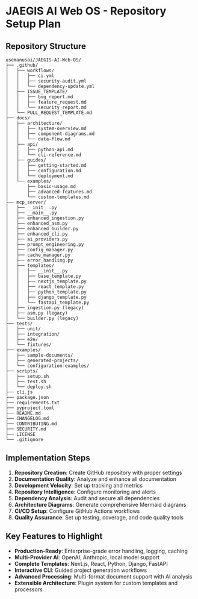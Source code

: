# JAEGIS AI Web OS - Repository Setup Plan

## Repository Structure
```
usemanusai/JAEGIS-AI-Web-OS/
├── .github/
│   ├── workflows/
│   │   ├── ci.yml
│   │   ├── security-audit.yml
│   │   └── dependency-update.yml
│   ├── ISSUE_TEMPLATE/
│   │   ├── bug_report.md
│   │   ├── feature_request.md
│   │   └── security_report.md
│   └── PULL_REQUEST_TEMPLATE.md
├── docs/
│   ├── architecture/
│   │   ├── system-overview.md
│   │   ├── component-diagrams.md
│   │   └── data-flow.md
│   ├── api/
│   │   ├── python-api.md
│   │   └── cli-reference.md
│   ├── guides/
│   │   ├── getting-started.md
│   │   ├── configuration.md
│   │   └── deployment.md
│   └── examples/
│       ├── basic-usage.md
│       ├── advanced-features.md
│       └── custom-templates.md
├── mcp_server/
│   ├── __init__.py
│   ├── __main__.py
│   ├── enhanced_ingestion.py
│   ├── enhanced_asm.py
│   ├── enhanced_builder.py
│   ├── enhanced_cli.py
│   ├── ai_providers.py
│   ├── prompt_engineering.py
│   ├── config_manager.py
│   ├── cache_manager.py
│   ├── error_handling.py
│   ├── templates/
│   │   ├── __init__.py
│   │   ├── base_template.py
│   │   ├── nextjs_template.py
│   │   ├── react_template.py
│   │   ├── python_template.py
│   │   ├── django_template.py
│   │   └── fastapi_template.py
│   ├── ingestion.py (legacy)
│   ├── asm.py (legacy)
│   └── builder.py (legacy)
├── tests/
│   ├── unit/
│   ├── integration/
│   ├── e2e/
│   └── fixtures/
├── examples/
│   ├── sample-documents/
│   ├── generated-projects/
│   └── configuration-examples/
├── scripts/
│   ├── setup.sh
│   ├── test.sh
│   └── deploy.sh
├── cli.js
├── package.json
├── requirements.txt
├── pyproject.toml
├── README.md
├── CHANGELOG.md
├── CONTRIBUTING.md
├── SECURITY.md
├── LICENSE
└── .gitignore
```

## Implementation Steps

1. **Repository Creation**: Create GitHub repository with proper settings
2. **Documentation Quality**: Analyze and enhance all documentation
3. **Development Velocity**: Set up tracking and metrics
4. **Repository Intelligence**: Configure monitoring and alerts
5. **Dependency Analysis**: Audit and secure all dependencies
6. **Architecture Diagrams**: Generate comprehensive Mermaid diagrams
7. **CI/CD Setup**: Configure GitHub Actions workflows
8. **Quality Assurance**: Set up testing, coverage, and code quality tools

## Key Features to Highlight

- **Production-Ready**: Enterprise-grade error handling, logging, caching
- **Multi-Provider AI**: OpenAI, Anthropic, local model support
- **Complete Templates**: Next.js, React, Python, Django, FastAPI
- **Interactive CLI**: Guided project generation workflows
- **Advanced Processing**: Multi-format document support with AI analysis
- **Extensible Architecture**: Plugin system for custom templates and processors
